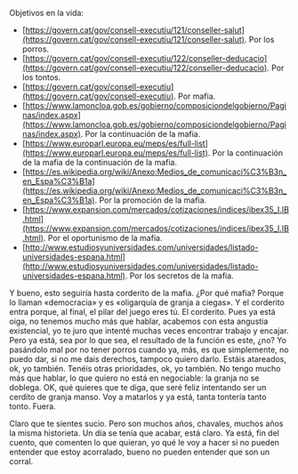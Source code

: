 Objetivos en la vida:

- [https://govern.cat/gov/consell-executiu/121/conseller-salut](https://govern.cat/gov/consell-executiu/121/conseller-salut). Por los porros.
- [https://govern.cat/gov/consell-executiu/122/conseller-deducacio](https://govern.cat/gov/consell-executiu/122/conseller-deducacio). Por los tontos.
- [https://govern.cat/gov/consell-executiu](https://govern.cat/gov/consell-executiu). Por mafia.
- [https://www.lamoncloa.gob.es/gobierno/composiciondelgobierno/Paginas/index.aspx](https://www.lamoncloa.gob.es/gobierno/composiciondelgobierno/Paginas/index.aspx). Por la continuación de la mafia.
- [https://www.europarl.europa.eu/meps/es/full-list](https://www.europarl.europa.eu/meps/es/full-list). Por la continuación de la mafia de la continuación de la mafia.
- [https://es.wikipedia.org/wiki/Anexo:Medios_de_comunicaci%C3%B3n_en_Espa%C3%B1a](https://es.wikipedia.org/wiki/Anexo:Medios_de_comunicaci%C3%B3n_en_Espa%C3%B1a). Por la promoción de la mafia.
- [https://www.expansion.com/mercados/cotizaciones/indices/ibex35_I.IB.html](https://www.expansion.com/mercados/cotizaciones/indices/ibex35_I.IB.html). Por el oportunismo de la mafia.
- [http://www.estudiosyuniversidades.com/universidades/listado-universidades-espana.html](http://www.estudiosyuniversidades.com/universidades/listado-universidades-espana.html). Por los secretos de la mafia.

Y bueno, esto seguiría hasta corderito de la mafia. ¿Por qué mafia? Porque lo llaman «democracia» y es «oligarquía de granja a ciegas». Y el corderito entra porque, al final, el pilar del juego eres tú. El corderito. Pues ya está oiga, no tenemos mucho más que hablar, acabemos con esta angustia existencial, yo te juro que intenté muchas veces encontrar trabajo y encajar. Pero ya está, sea por lo que sea, el resultado de la función es este, ¿no? Yo pasándolo mal por no tener porros cuando ya, más, es que simplemente, no puedo dar, si no me dais derechos, tampoco quiero darlo. Estáis atareados, ok, yo también. Tenéis otras prioridades, ok, yo también. No tengo mucho más que hablar, lo que quiero no está en negociable: la granja no se doblega. OK, qué quieres que te diga, que seré feliz intentando ser un cerdito de granja manso. Voy a matarlos y ya está, tanta tontería tanto tonto. Fuera.

Claro que te sientes sucio. Pero son muchos años, chavales, muchos años la misma historieta. Un día se tenía que acabar, está claro. Ya está, fin del cuento, que comenten lo que quieran, yo qué le voy a hacer si no pueden entender que estoy acorralado, bueno no pueden entender que son un corral.
